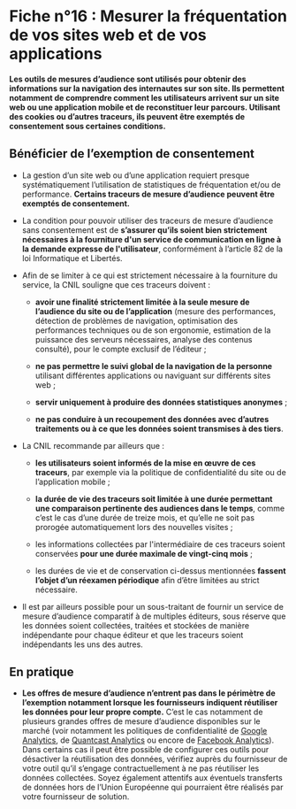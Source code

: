# Fiche n°16 : Mesurer la fréquentation de vos sites web et de vos applications

#### Les outils de mesures d’audience sont utilisés pour obtenir des informations sur la navigation des internautes sur son site. Ils permettent notamment de comprendre comment les utilisateurs arrivent sur un site web ou une application mobile et de reconstituer leur parcours. Utilisant des cookies ou d’autres traceurs, ils peuvent être exemptés de consentement sous certaines conditions.


## Bénéficier de l’exemption de consentement

* La gestion d’un site web ou d’une application requiert presque systématiquement l’utilisation de statistiques de fréquentation et/ou de performance. **Certains traceurs de mesure d’audience peuvent être exemptés de consentement.**

* La condition pour pouvoir utiliser des traceurs de mesure d’audience sans consentement est de **s’assurer qu’ils soient bien strictement nécessaires à la fourniture d'un service de communication en ligne à la demande expresse de l'utilisateur**, conformément à l’article 82 de la loi Informatique et Libertés.

* Afin de se limiter à ce qui est strictement nécessaire à la fourniture du service, la CNIL souligne que ces traceurs doivent :

    * **avoir une finalité strictement limitée à la seule mesure de l’audience du site ou de l’application** (mesure des performances, détection de problèmes de navigation, optimisation des performances techniques ou de son ergonomie, estimation de la puissance des serveurs nécessaires, analyse des contenus consulté), pour le compte exclusif de l’éditeur ;

    * **ne pas permettre le suivi global de la navigation de la personne** utilisant différentes applications ou naviguant sur différents sites web ;

    * **servir uniquement à produire des données statistiques anonymes** ;

    * **ne pas conduire à un recoupement des données avec d’autres traitements ou à ce que les données soient transmises à des tiers**.

* La CNIL recommande par ailleurs que :

    * **les utilisateurs soient informés de la mise en œuvre de ces traceurs**, par exemple via la politique de confidentialité du site ou de l’application mobile ;

    * **la durée de vie des traceurs soit limitée à une durée permettant une comparaison pertinente des audiences dans le temps**, comme c’est le cas d’une durée de treize mois, et qu’elle ne soit pas prorogée automatiquement lors des nouvelles visites ;

    * les informations collectées par l'intermédiaire de ces traceurs soient conservées **pour une durée maximale de vingt-cinq mois** ;

    * les durées de vie et de conservation ci-dessus mentionnées **fassent l’objet d’un réexamen périodique** afin d’être limitées au strict nécessaire.

* Il est par ailleurs possible pour un sous-traitant de fournir un service de mesure d’audience comparatif à de multiples éditeurs, sous réserve que les données soient collectées, traitées et stockées de manière indépendante pour chaque éditeur et que les traceurs soient indépendants les uns des autres.



## En pratique

* **Les offres de mesure d’audience n’entrent pas dans le périmètre de l’exemption notamment lorsque les fournisseurs indiquent réutiliser les données pour leur propre compte.** C’est le cas notamment de plusieurs grandes offres de mesure d’audience disponibles sur le marché (voir notamment les politiques de confidentialité de [Google Analytics](https://support.google.com/analytics/answer/6004245?hl=fr), de [Quantcast Analytics](https://www.quantcast.com/terms/measure-terms-service/) ou encore de [Facebook Analytics](https://developers.facebook.com/policy)). Dans certains cas il peut être possible de configurer ces outils pour désactiver la réutilisation des données, vérifiez auprès du fournisseur de votre outil qu’il s’engage contractuellement à ne pas réutiliser les données collectées. Soyez également attentifs aux éventuels transferts de données hors de l’Union Européenne qui pourraient être réalisés par votre fournisseur de solution.
